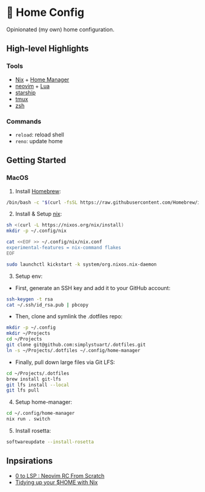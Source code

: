 # 🏡 Home Config

Opinionated (my own) home configuration.

## High-level Highlights

### Tools

- [Nix](https://nixos.org/) + [Home Manager](https://nix-community.github.io/home-manager/)
- [neovim](https://neovim.io/) + [Lua](https://www.lua.org/)
- [starship](https://starship.rs/)
- [tmux](https://github.com/tmux/tmux/wiki)
- [zsh](https://www.zsh.org/)

### Commands

- `reload`: reload shell
- `reno`: update home

## Getting Started

### MacOS

1. Install [Homebrew](https://brew.sh/):

```bash
/bin/bash -c "$(curl -fsSL https://raw.githubusercontent.com/Homebrew/install/HEAD/install.sh)"
```

2. Install & Setup [nix](https://nixos.org/download.html):

```bash
sh <(curl -L https://nixos.org/nix/install)
mkdir -p ~/.config/nix

cat <<EOF >> ~/.config/nix/nix.conf
experimental-features = nix-command flakes
EOF

sudo launchctl kickstart -k system/org.nixos.nix-daemon
```

3. Setup env:

- First, generate an SSH key and add it to your GitHub account:

```bash
ssh-keygen -t rsa
cat ~/.ssh/id_rsa.pub | pbcopy
```

- Then, clone and symlink the .dotfiles repo:

```bash
mkdir -p ~/.config
mkdir ~/Projects
cd ~/Projects
git clone git@github.com:simplystuart/.dotfiles.git
ln -s ~/Projects/.dotfiles ~/.config/home-manager
```

- Finally, pull down large files via Git LFS:

```bash
cd ~/Projects/.dotfiles
brew install git-lfs
git lfs install --local
git lfs pull
```

4. Setup home-manager:

```bash
cd ~/.config/home-manager
nix run . switch
```

5. Install rosetta:

```bash
softwareupdate --install-rosetta
```

## Inpsirations

- [0 to LSP : Neovim RC From Scratch](https://youtu.be/w7i4amO_zaE?feature=shared)
- [Tidying up your $HOME with Nix](https://juliu.is/tidying-your-home-with-nix/)

